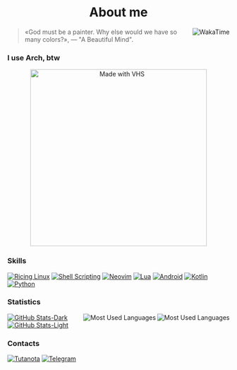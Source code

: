 # <div align="center">About me</div>

<a href="https://wakatime.com/@Frestein" >
 <img src="https://wakatime.com/badge/user/68f484d1-8dc6-407c-8ffc-5e15f4f09571.svg?style=for-the-badge&color=57a143" align="right" alt="WakaTime" title="WakaTime"/>
</a>

> «God must be a painter. Why else would we have so many colors?», — "A Beautiful Mind".

### I use Arch, btw
<div align="center">
 <a href="https://vhs.charm.sh">
  <img src="https://vhs.charm.sh/vhs-2tUOCqi7niSQRJkLMbVl0F.gif" width="400" alt="Made with VHS">
 </a>
</div>

### Skills
[![Ricing Linux](https://img.shields.io/badge/-Rising%20Linux-FFD700?style=for-the-badge&logo=linux&logoColor=1a1d22 "Ricing Linux")](https://www.reddit.com/r/unixporn/)
[![Shell Scripting](https://img.shields.io/badge/-Shell%20Scripting-4EAA1B?style=for-the-badge&logo=zsh&logoColor=1a1d22 "Shell Scripting")](https://www.zsh.org/)
[![Neovim](https://img.shields.io/badge/-Neovim-3C3F4D?style=for-the-badge&logo=neovim "Neovim")](https://neovim.io/)
[![Lua](https://img.shields.io/badge/-Lua-00007C?style=for-the-badge&logo=lua "Lua")](https://www.lua.org/about.html)
[![Android](https://img.shields.io/badge/-Android-3DDC84?style=for-the-badge&logo=android "Android")](https://developer.android.com/docs)
[![Kotlin](https://img.shields.io/badge/-Kotlin-A97BFF?style=for-the-badge&logo=kotlin "Kotlin")](https://kotlinlang.org/)
[![Python](https://img.shields.io/badge/-Python-4A9BC2?style=for-the-badge&logo=python "Python")](https://www.python.org/)

### Statistics

<a href="https://www.youtube.com/watch?v=dQw4w9WgXcQ#gh-dark-mode-only" >
 <img src="https://github-readme-stats-frestein.vercel.app/api/top-langs/?username=Frestein&layout=compact&show_icons=true&theme=dark&bg_color=1a1d22&icon_color=57a143&title_color=57a143" align="right" alt="Most Used Languages" title="Most Used Languages"/>
</a>
<a href="https://www.youtube.com/watch?v=dQw4w9WgXcQ#gh-light-mode-only" >
 <img src="https://github-readme-stats-frestein.vercel.app/api/top-langs/?username=Frestein&layout=compact&show_icons=true&theme=default&bg_color=eff1f5&text_color=4c4f69&icon_color=40a02b&title_color=40a02b" align="right" alt="Most Used Languages" title="Most Used Languages"/>
</a>

[![GitHub Stats-Dark](https://github-readme-stats-frestein.vercel.app/api?username=Frestein&show_icons=true&theme=dark&bg_color=1a1d22&icon_color=57a143&title_color=57a143 "GitHub Stats")](https://www.youtube.com/watch?v=dQw4w9WgXcQ#gh-dark-mode-only)
[![GitHub Stats-Light](https://github-readme-stats-frestein.vercel.app/api?username=Frestein&show_icons=true&theme=default&bg_color=eff1f5&text_color=4c4f69&icon_color=40a02b&title_color=40a02b "GitHub Stats")](https://www.youtube.com/watch?v=dQw4w9WgXcQ#gh-light-mode-only)

### Contacts
[![Tutanota](https://img.shields.io/badge/-Tutanota-840010?style=for-the-badge&logo=tutanota "Tutanota")](mailto:frestein@tuta.io)
[![Telegram](https://img.shields.io/badge/-Telegram-2CA5E0?style=for-the-badge&logo=telegram&logoColor=FFFFFF "Telegram")](https://t.me/fresteinart)

